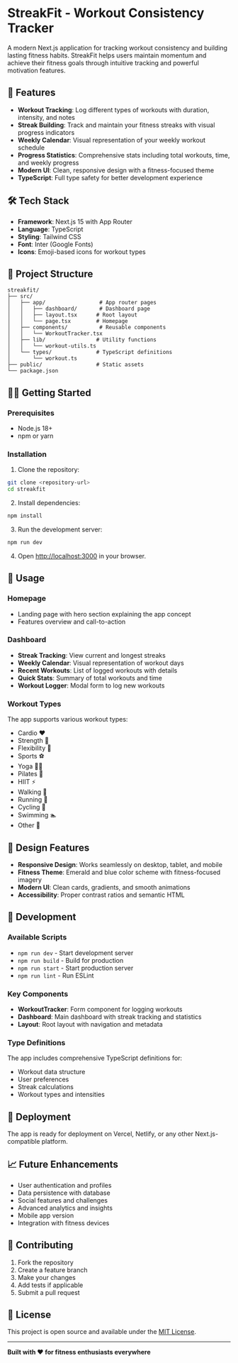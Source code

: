 # StreakFit - Workout Consistency Tracker

A modern Next.js application for tracking workout consistency and building lasting fitness habits. StreakFit helps users maintain momentum and achieve their fitness goals through intuitive tracking and powerful motivation features.

## 🚀 Features

- **Workout Tracking**: Log different types of workouts with duration, intensity, and notes
- **Streak Building**: Track and maintain your fitness streaks with visual progress indicators
- **Weekly Calendar**: Visual representation of your weekly workout schedule
- **Progress Statistics**: Comprehensive stats including total workouts, time, and weekly progress
- **Modern UI**: Clean, responsive design with a fitness-focused theme
- **TypeScript**: Full type safety for better development experience

## 🛠️ Tech Stack

- **Framework**: Next.js 15 with App Router
- **Language**: TypeScript
- **Styling**: Tailwind CSS
- **Font**: Inter (Google Fonts)
- **Icons**: Emoji-based icons for workout types

## 📁 Project Structure

```
streakfit/
├── src/
│   ├── app/                 # App router pages
│   │   ├── dashboard/       # Dashboard page
│   │   ├── layout.tsx      # Root layout
│   │   └── page.tsx        # Homepage
│   ├── components/          # Reusable components
│   │   └── WorkoutTracker.tsx
│   ├── lib/                # Utility functions
│   │   └── workout-utils.ts
│   └── types/              # TypeScript definitions
│       └── workout.ts
├── public/                 # Static assets
└── package.json
```

## 🏃‍♂️ Getting Started

### Prerequisites

- Node.js 18+ 
- npm or yarn

### Installation

1. Clone the repository:
```bash
git clone <repository-url>
cd streakfit
```

2. Install dependencies:
```bash
npm install
```

3. Run the development server:
```bash
npm run dev
```

4. Open [http://localhost:3000](http://localhost:3000) in your browser.

## 📱 Usage

### Homepage
- Landing page with hero section explaining the app concept
- Features overview and call-to-action

### Dashboard
- **Streak Tracking**: View current and longest streaks
- **Weekly Calendar**: Visual representation of workout days
- **Recent Workouts**: List of logged workouts with details
- **Quick Stats**: Summary of total workouts and time
- **Workout Logger**: Modal form to log new workouts

### Workout Types
The app supports various workout types:
- Cardio ❤️
- Strength 💪
- Flexibility 🧘
- Sports ⚽
- Yoga 🧘‍♀️
- Pilates 🤸
- HIIT ⚡
- Walking 🚶
- Running 🏃
- Cycling 🚴
- Swimming 🏊
- Other 🎯

## 🎨 Design Features

- **Responsive Design**: Works seamlessly on desktop, tablet, and mobile
- **Fitness Theme**: Emerald and blue color scheme with fitness-focused imagery
- **Modern UI**: Clean cards, gradients, and smooth animations
- **Accessibility**: Proper contrast ratios and semantic HTML

## 🔧 Development

### Available Scripts

- `npm run dev` - Start development server
- `npm run build` - Build for production
- `npm run start` - Start production server
- `npm run lint` - Run ESLint

### Key Components

- **WorkoutTracker**: Form component for logging workouts
- **Dashboard**: Main dashboard with streak tracking and statistics
- **Layout**: Root layout with navigation and metadata

### Type Definitions

The app includes comprehensive TypeScript definitions for:
- Workout data structure
- User preferences
- Streak calculations
- Workout types and intensities

## 🚀 Deployment

The app is ready for deployment on Vercel, Netlify, or any other Next.js-compatible platform.

## 📈 Future Enhancements

- User authentication and profiles
- Data persistence with database
- Social features and challenges
- Advanced analytics and insights
- Mobile app version
- Integration with fitness devices

## 🤝 Contributing

1. Fork the repository
2. Create a feature branch
3. Make your changes
4. Add tests if applicable
5. Submit a pull request

## 📄 License

This project is open source and available under the [MIT License](LICENSE).

---

**Built with ❤️ for fitness enthusiasts everywhere**
